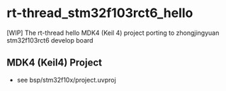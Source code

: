 # rt-thread_stm32f103rct6_hello
[WIP] The rt-thread hello MDK4 (Keil 4) project porting to zhongjingyuan stm32f103rct6 develop board

## MDK4 (Keil4) Project  
* see bsp/stm32f10x/project.uvproj  
